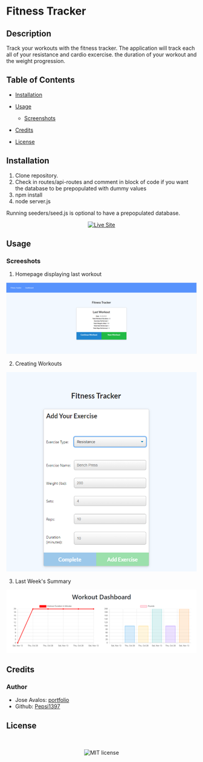 # Fitness Tracker


## Description

Track your workouts with the fitness tracker. The application will track each all of your resistance and cardio excercise. 
the duration of your workout and the weight progression. 

## Table of Contents

* [Installation](#installation)
* [Usage](#usage)
    * [Screenshots](#screenshots)
    
* [Credits](#credits)
* [License](#license)

## Installation

1. Clone repository. 
2. Check in routes/api-routes and comment in block of code if you want the database to be prepopulated with dummy values
3. npm install
4. node server.js

Running seeders/seed.js is optional to have a prepopulated database.

<p align="center">
    <a href="https://workout-tracker-ja.herokuapp.com/stats"><img src="https://img.shields.io/badge/-👉 See Live Site-success?style=for-the-badge"  alt="Live Site" /></a>
</p>


## Usage

### Screeshots

1. Homepage displaying last workout

![Site](public/assets/homepage.png)

2. Creating Workouts

![Site](public/assets/adding_workout.png)


3. Last Week's Summary

![Site](public/assets/dash.png)

## Credits

### Author

-  Jose Avalos: [portfolio](https://pepsi1397.github.io/08_portfolio/)
-  Github: [Pepsi1397](https://github.com/pepsi1397)

## License


</br>
<p align="center">
    <img align="center" src="https://img.shields.io/github/license/kqarlos/fitness-tracker?style=for-the-badge" alt="MIT license" />
</p>